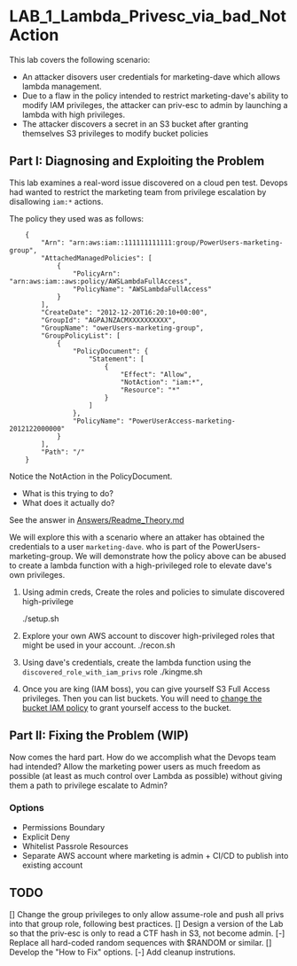 # LAB_1_Lambda_Privesc_via_bad_NotAction

This lab covers the following scenario:

* An attacker disovers user credentials for marketing-dave which allows lambda management.
* Due to a flaw in the policy intended to restrict marketing-dave's ability to modify IAM privileges, the attacker can priv-esc to admin by launching a lambda with high privileges.
* The attacker discovers a secret in an S3 bucket after granting themselves S3 privileges to modify bucket policies

## Part I: Diagnosing and Exploiting the Problem

This lab examines a real-word issue discovered on a cloud pen test.
Devops had wanted to restrict the marketing team from privilege escalation by disallowing `iam:*` actions.

The policy they used was as follows:

        {
            "Arn": "arn:aws:iam::111111111111:group/PowerUsers-marketing-group",
            "AttachedManagedPolicies": [
                {
                    "PolicyArn": "arn:aws:iam::aws:policy/AWSLambdaFullAccess",
                    "PolicyName": "AWSLambdaFullAccess"
                }
            ],
            "CreateDate": "2012-12-20T16:20:10+00:00",
            "GroupId": "AGPAJNZACMXXXXXXXXXX",
            "GroupName": "owerUsers-marketing-group",
            "GroupPolicyList": [
                {
                    "PolicyDocument": {
                        "Statement": [
                            {
                                "Effect": "Allow",
                                "NotAction": "iam:*",
                                "Resource": "*"
                            }
                        ]
                    },
                    "PolicyName": "PowerUserAccess-marketing-2012122000000"
                }
            ],
            "Path": "/"
        }

Notice the NotAction in the PolicyDocument. 
* What is this trying to do? 
* What does it actually do?

See the answer in [Answers/Readme_Theory.md](Answers/Readme_Theory.md)


We will explore this with a scenario where an attaker has obtained the credentials to a user `marketing-dave`.
who is part of the PowerUsers-marketing-group. We will demonstrate how the policy above can be abused to
create a lambda function with a high-privileged role to elevate dave's own privileges.


1. Using admin creds, Create the roles and policies to simulate discovered high-privilege 

    ./setup.sh

2. Explore your own AWS account to discover high-privileged roles that might be used in your account.
   ./recon.sh

3. Using dave's credentials, create the lambda function using the `discovered_role_with_iam_privs` role
   ./kingme.sh

4. Once you are king (IAM boss), you can give yourself S3 Full Access privileges. Then you can list buckets.
You will need to [change the bucket IAM policy](https://aws.amazon.com/blogs/security/how-to-restrict-amazon-s3-bucket-access-to-a-specific-iam-role/) 
to grant yourself access to the bucket.


## Part II: Fixing the Problem (WIP)

Now comes the hard part. How do we accomplish what the Devops team had intended? Allow the marketing power users as
much freedom as possible (at least as much control over Lambda as possible) without giving them a path to privilege escalate to Admin?

### Options

* Permissions Boundary
* Explicit Deny
* Whitelist Passrole Resources
* Separate AWS account where marketing is admin + CI/CD to publish into existing account



## TODO

[] Change the group privileges to only allow assume-role and push all privs into that group role, following best practices.
[] Design a version of the Lab so that the priv-esc is only to read a CTF hash in S3, not become admin.
[-] Replace all hard-coded random sequences with $RANDOM or similar.
[] Develop the "How to Fix" options.
[-] Add cleanup instrutions.
